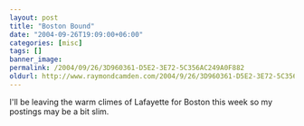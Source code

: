 ```yaml
---
layout: post
title: "Boston Bound"
date: "2004-09-26T19:09:00+06:00"
categories: [misc]
tags: []
banner_image: 
permalink: /2004/09/26/3D960361-D5E2-3E72-5C356AC249A0F882
oldurl: http://www.raymondcamden.com/2004/9/26/3D960361-D5E2-3E72-5C356AC249A0F882
---
```


I'll be leaving the warm climes of Lafayette for Boston this week so my postings may be a bit slim.